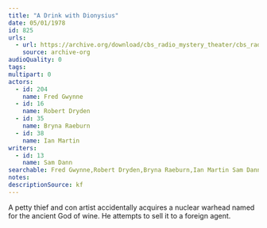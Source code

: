 ```yaml
---
title: "A Drink with Dionysius"
date: 05/01/1978
id: 825
urls: 
  - url: https://archive.org/download/cbs_radio_mystery_theater/cbs_radio_mystery_theater-0801-0850.zip/cbs_radio_mystery_theater-0801-0850%2Fcbsrmt_0825_a_drink_with_dionysus.mp3
    source: archive-org
audioQuality: 0
tags: 
multipart: 0
actors:  
  - id: 204
    name: Fred Gwynne  
  - id: 16
    name: Robert Dryden  
  - id: 35
    name: Bryna Raeburn  
  - id: 38
    name: Ian Martin
writers:  
  - id: 13
    name: Sam Dann
searchable: Fred Gwynne,Robert Dryden,Bryna Raeburn,Ian Martin Sam Dann
notes: 
descriptionSource: kf
---
```

A petty thief and con artist accidentally acquires a nuclear warhead named for the ancient God of wine. He attempts to sell it to a foreign agent.